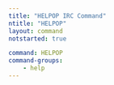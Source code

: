 ```yaml
---
title: "HELPOP IRC Command"
ntitle: "HELPOP"
layout: command
notstarted: true

command: HELPOP
command-groups:
    - help
---
```

